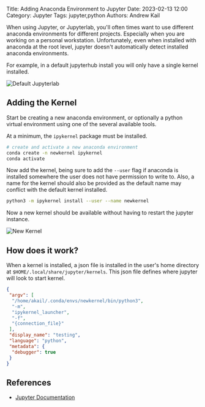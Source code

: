 Title: Adding Anaconda Environment to Jupyter
Date: 2023-02-13 12:00
Category: Jupyter
Tags: jupyter,python
Authors: Andrew Kail

When using Jupyter, or Jupyterlab, you'll often times want to use different anaconda
environments for different projects.  Especially when you are working on a
personal workstation.  Unfortunately, even when installed with anaconda at the
root level, jupyter doesn't automatically detect installed anaconda
environments.

For example, in a default jupyterhub install you will only have a single kernel
installed.

![Default Jupyterlab]({static}/images/2023/jupyter_kernelspecs/default_kernels.png)

## Adding the Kernel

Start be creating a new anaconda environment, or optionally a python virtual
environment using one of the several available tools.

At a minimum, the `ipykernel` package must be installed.

```bash
# create and activate a new anaconda environment
conda create -n newkernel ipykernel
conda activate 
```
    
Now add the kernel, being sure to add the `--user` flag if anaconda is installed
somewhere the user does not have permission to write to.  Also, a name for the
kernel should also be provided as the default name may conflict with the default
kernel installed.

```bash
python3 -m ipykernel install --user --name newkernel
```
    
    
Now a new kernel should be available without having to restart the jupyter
instance.

    
![New Kernel]({static}/images/2023/jupyter_kernelspecs/kernel_installed.png)
    
## How does it work?

When a kernel is installed, a json file is installed in the user's home
directory at `$HOME/.local/share/jupyter/kernels`.  This json file defines where
jupyter will look to start kernel.


```json
{
 "argv": [
  "/home/akail/.conda/envs/newkernel/bin/python3",
  "-m",
  "ipykernel_launcher",
  "-f",
  "{connection_file}"
 ],
 "display_name": "testing",
 "language": "python",
 "metadata": {
  "debugger": true
 }
}
```


## References

* [Jupyter Documentation](https://jupyter-client.readthedocs.io/en/latest/kernels.html#kernelspecs)
